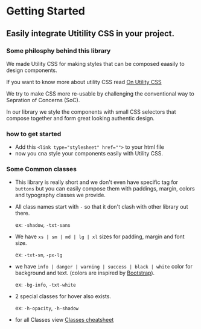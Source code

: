 # Getting Started
## Easily integrate Utitility CSS in your project.

### Some philosphy behind this library
We made Utility CSS for making styles that can be composed eaasily to design components.

If you want to know more about utility CSS read [On Utility CSS](http://davidtheclark.com/on-utility-classes/)

We try to make CSS more re-usable by challenging the conventional way to Sepration of Concerns (SoC).

In our library we style the components with small CSS selectors that compose together and form great looking authentic design.

### how to get started
- Add this `<link type="stylesheet" href="">` to your html file
- now you cna style your components easily with Utility CSS.

### Some Common classes
- This library is really short and we don't even have specific tag for `buttons` but you can easily compose them with paddings, margin, colors and typography classes we provide.

- All class names start with `-` so that it don't clash with other library out there.

  ex: `-shadow`, `-txt-sans`

- We have `xs | sm | md | lg | xl` sizes for padding, margin and font size.

  ex: `-txt-sm`, `-px-lg`

- we have `info | danger | warning | success | black | white` color for background and text. (colors are inspired by [Bootstrap](https://getbootstrap.com)).

  ex: `-bg-info`, `-txt-white`

- 2 special classes for hover also exists.

  ex: `-h-opacity`, `-h-shadow`

- for all Classes view [Classes cheatsheet](classes-cheatsheet.md)
